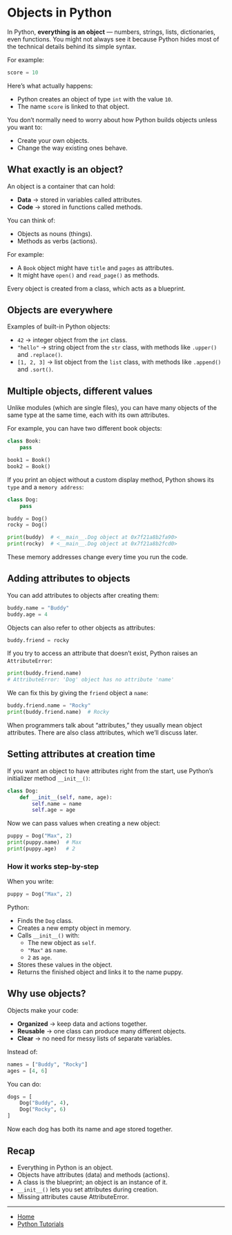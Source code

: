 # Objects in Python

In Python, **everything is an object** — numbers, strings, lists, dictionaries, even functions.
You might not always see it because Python hides most of the technical details behind its simple syntax.

For example:
```py
score = 10
```

Here’s what actually happens:

- Python creates an object of type `int` with the value `10`.
- The name `score` is linked to that object.

You don’t normally need to worry about how Python builds objects unless you want to:
- Create your own objects.
- Change the way existing ones behave.

## What exactly is an object?

An object is a container that can hold:
- **Data** → stored in variables called attributes.
- **Code** → stored in functions called methods.

You can think of:
- Objects as nouns (things).
- Methods as verbs (actions).

For example:
- A `Book` object might have `title` and `pages` as attributes.
- It might have `open()` and `read_page()` as methods.

Every object is created from a class, which acts as a blueprint.

## Objects are everywhere

Examples of built-in Python objects:
- `42` → integer object from the `int` class.
- `"hello"` → string object from the `str` class, with methods like `.upper()` and `.replace()`.
- `[1, 2, 3]` → list object from the `list` class, with methods like `.append()` and `.sort()`.

## Multiple objects, different values

Unlike modules (which are single files), you can have many objects of the same type at the same time, each with its own attributes.

For example, you can have two different book objects:

```py
class Book:
    pass

book1 = Book()
book2 = Book()
```

If you print an object without a custom display method, Python shows its `type` and a `memory address`:

```py
class Dog:
    pass

buddy = Dog()
rocky = Dog()

print(buddy)  # <__main__.Dog object at 0x7f21a8b2fa90>
print(rocky)  # <__main__.Dog object at 0x7f21a8b2fcd0>

```

These memory addresses change every time you run the code.

## Adding attributes to objects

You can add attributes to objects after creating them:

```py
buddy.name = "Buddy"
buddy.age = 4
```

Objects can also refer to other objects as attributes:

```py
buddy.friend = rocky
```

If you try to access an attribute that doesn’t exist, Python raises an `AttributeError`:

```py
print(buddy.friend.name)
# AttributeError: 'Dog' object has no attribute 'name'
```

We can fix this by giving the `friend` object a `name`:

```py
buddy.friend.name = "Rocky"
print(buddy.friend.name)  # Rocky
```

When programmers talk about “attributes,” they usually mean object attributes.
There are also class attributes, which we’ll discuss later.

## Setting attributes at creation time

If you want an object to have attributes right from the start, use Python’s initializer method `__init__()`:

```py
class Dog:
    def __init__(self, name, age):
        self.name = name
        self.age = age
```

Now we can pass values when creating a new object:

```py
puppy = Dog("Max", 2)
print(puppy.name)  # Max
print(puppy.age)   # 2
```

### How it works step-by-step

When you write:
```py
puppy = Dog("Max", 2)
```

Python:
- Finds the `Dog` class.
- Creates a new empty object in memory.
- Calls `__init__()` with:
    - The new object as `self`.
    - `"Max"` as `name`.
    - `2` as `age`.
- Stores these values in the object.
- Returns the finished object and links it to the name puppy.

## Why use objects?

Objects make your code:
- **Organized** → keep data and actions together.
- **Reusable** → one class can produce many different objects.
- **Clear** → no need for messy lists of separate variables.

Instead of:

```py
names = ["Buddy", "Rocky"]
ages = [4, 6]
```

You can do:

```py
dogs = [
    Dog("Buddy", 4),
    Dog("Rocky", 6)
]

```

Now each dog has both its name and age stored together.

## Recap

- Everything in Python is an object.
- Objects have attributes (data) and methods (actions).
- A class is the blueprint; an object is an instance of it.
- `__init__()` lets you set attributes during creation.
- Missing attributes cause AttributeError.

---

- [Home](./../../README.md)
- [Python Tutorials](./../tutorials.md)